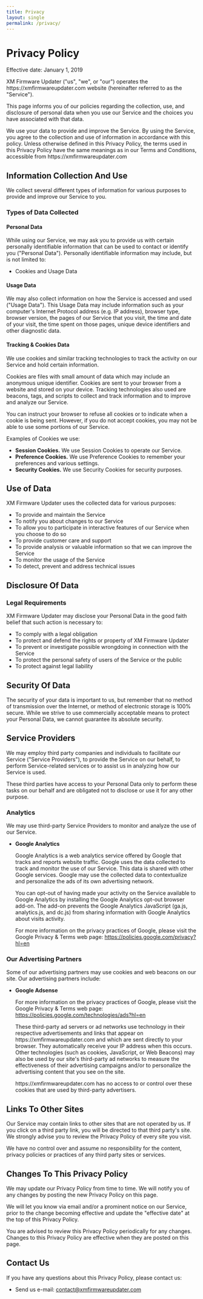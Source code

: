 ```yaml
---
title: Privacy
layout: single
permalink: /privacy/
---
```

<h1>Privacy Policy</h1>
<p>Effective date: January 1, 2019</p>
<p>XM Firmware Updater ("us", "we", or "our") operates the https://xmfirmwareupdater.com website
    (hereinafter referred to as the "Service").</p>
<p>This page informs you of our policies regarding the collection, use, and disclosure of personal data when you use our
    Service and the choices you have associated with that data.</p>
<p>We use your data to provide and improve the Service. By using the Service, you agree to the collection and use of
    information in accordance with this policy. Unless otherwise defined in this Privacy Policy, the terms used in this
    Privacy Policy have the same meanings as in our Terms and Conditions, accessible from
    https://xmfirmwareupdater.com</p>
<h2>Information Collection And Use</h2>
<p>We collect several different types of information for various purposes to provide and improve our Service to you.</p>
<h3>Types of Data Collected</h3>
<h4>Personal Data</h4>
<p>While using our Service, we may ask you to provide us with certain personally identifiable information that can be
    used to contact or identify you ("Personal Data"). Personally identifiable information may include, but is not
    limited to:</p>
<ul>
    <li>Cookies and Usage Data</li>
</ul>
<h4>Usage Data</h4>
<p>We may also collect information on how the Service is accessed and used ("Usage Data"). This Usage Data may include
    information such as your computer's Internet Protocol address (e.g. IP address), browser type, browser version, the
    pages of our Service that you visit, the time and date of your visit, the time spent on those pages, unique device
    identifiers and other diagnostic data.</p>
<h4>Tracking & Cookies Data</h4>
<p>We use cookies and similar tracking technologies to track the activity on our Service and hold certain information.
</p>
<p>Cookies are files with small amount of data which may include an anonymous unique identifier. Cookies are sent to
    your browser from a website and stored on your device. Tracking technologies also used are beacons, tags, and
    scripts to collect and track information and to improve and analyze our Service.</p>
<p>You can instruct your browser to refuse all cookies or to indicate when a cookie is being sent. However, if you do
    not accept cookies, you may not be able to use some portions of our Service.</p>
<p>Examples of Cookies we use:</p>
<ul>
    <li><strong>Session Cookies.</strong> We use Session Cookies to operate our Service.</li>
    <li><strong>Preference Cookies.</strong> We use Preference Cookies to remember your preferences and various
        settings.</li>
    <li><strong>Security Cookies.</strong> We use Security Cookies for security purposes.</li>
</ul>
<h2>Use of Data</h2>
<p>XM Firmware Updater uses the collected data for various purposes:</p>
<ul>
    <li>To provide and maintain the Service</li>
    <li>To notify you about changes to our Service</li>
    <li>To allow you to participate in interactive features of our Service when you choose to do so</li>
    <li>To provide customer care and support</li>
    <li>To provide analysis or valuable information so that we can improve the Service</li>
    <li>To monitor the usage of the Service</li>
    <li>To detect, prevent and address technical issues</li>
</ul>
<h2>Disclosure Of Data</h2>
<h3>Legal Requirements</h3>
<p>XM Firmware Updater may disclose your Personal Data in the good faith belief that such action is necessary to:
</p>
<ul>
    <li>To comply with a legal obligation</li>
    <li>To protect and defend the rights or property of XM Firmware Updater</li>
    <li>To prevent or investigate possible wrongdoing in connection with the Service</li>
    <li>To protect the personal safety of users of the Service or the public</li>
    <li>To protect against legal liability</li>
</ul>
<h2>Security Of Data</h2>
<p>The security of your data is important to us, but remember that no method of transmission over the Internet, or
    method of electronic storage is 100% secure. While we strive to use commercially acceptable means to protect your
    Personal Data, we cannot guarantee its absolute security.</p>
<h2>Service Providers</h2>
<p>We may employ third party companies and individuals to facilitate our Service ("Service Providers"), to provide the
    Service on our behalf, to perform Service-related services or to assist us in analyzing how our Service is used.</p>
<p>These third parties have access to your Personal Data only to perform these tasks on our behalf and are obligated not
    to disclose or use it for any other purpose.</p>
<h3>Analytics</h3>
<p>We may use third-party Service Providers to monitor and analyze the use of our Service.</p>
<ul>
    <li>
        <p><strong>Google Analytics</strong></p>
        <p>Google Analytics is a web analytics service offered by Google that tracks and reports website traffic. Google
            uses the data collected to track and monitor the use of our Service. This data is shared with other Google
            services. Google may use the collected data to contextualize and personalize the ads of its own advertising
            network.</p>
        <p>You can opt-out of having made your activity on the Service available to Google Analytics by installing the
            Google Analytics opt-out browser add-on. The add-on prevents the Google Analytics JavaScript (ga.js,
            analytics.js, and dc.js) from sharing information with Google Analytics about visits activity.</p>
        <p>For more information on the privacy practices of Google, please visit the Google Privacy & Terms web page: <a
                href="https://policies.google.com/privacy?hl=en">https://policies.google.com/privacy?hl=en</a></p>
    </li>
</ul>
<h3>Our Advertising Partners</h3>
<p>Some of our advertising partners may use cookies and web beacons on our site. Our advertising partners include:</p>
<ul>
    <li>
        <p><strong>Google Adsense</strong></p>
        <p>For more information on the privacy practices of Google, please visit the Google Privacy & Terms web page: <a
                href="https://policies.google.com/technologies/ads?hl=en">https://policies.google.com/technologies/ads?hl=en</a>
        </p>
        <p> These third-party ad servers or ad networks use technology in their respective advertisements and links that
            appear
            on https://xmfirmwareupdater.com and which are sent directly to your browser. They automatically receive
            your IP
            address when this occurs. Other technologies (such as cookies, JavaScript, or Web Beacons) may also be used
            by our
            site's third-party ad networks to measure the effectiveness of their advertising campaigns and/or to
            personalize the
            advertising content that you see on the site. </p>
        <p> https://xmfirmwareupdater.com has no access to or control over these cookies that are used by
            third-party
            advertisers. </p>
    </li>
</ul>
<h2>Links To Other Sites</h2>
<p>Our Service may contain links to other sites that are not operated by us. If you click on a third party link, you
    will be directed to that third party's site. We strongly advise you to review the Privacy Policy of every site you
    visit.</p>
<p>We have no control over and assume no responsibility for the content, privacy policies or practices of any third
    party sites or services.</p>
<h2>Changes To This Privacy Policy</h2>
<p>We may update our Privacy Policy from time to time. We will notify you of any changes by posting the new Privacy
    Policy on this page.</p>
<p>We will let you know via email and/or a prominent notice on our Service, prior to the change becoming effective and
    update the "effective date" at the top of this Privacy Policy.</p>
<p>You are advised to review this Privacy Policy periodically for any changes. Changes to this Privacy Policy are
    effective when they are posted on this page.</p>
<h2>Contact Us</h2>
<p>If you have any questions about this Privacy Policy, please contact us:</p>
<ul>
    <li>Send us e-mail: <a href="mailto:contact@xmfirmwareupdater.com">contact@xmfirmwareupdater.com</a></li>
</ul>
